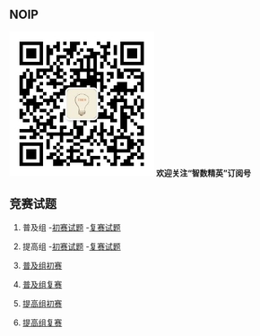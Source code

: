 ## NOIP
![欢迎关注“智数精英”订阅号](assets/me/img/idea8.jpg)
**欢迎关注“智数精英”订阅号**

## 竞赛试题

1. 普及组
    -[初赛试题](junior/preliminary/index.md)
    -[复赛试题](junior/repecharge/index.md)
2. 提高组
    -[初赛试题](senior/preliminary/index.md)
    -[复赛试题](senior/repecharge/index.md)

1. [普及组初赛](junior/preliminary/index.md)
2. [普及组复赛](junior/repecharge/index.md)
3. [提高组初赛](senior/preliminary/index.md)
4. [提高组复赛](senior/repecharge/index.md)



